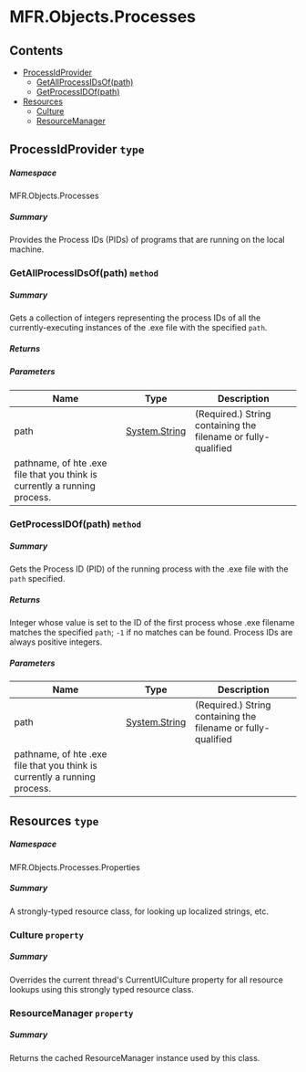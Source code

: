<a name='assembly'></a>
# MFR.Objects.Processes

## Contents

- [ProcessIdProvider](#T-MFR-Objects-Processes-ProcessIdProvider 'MFR.Objects.Processes.ProcessIdProvider')
  - [GetAllProcessIDsOf(path)](#M-MFR-Objects-Processes-ProcessIdProvider-GetAllProcessIDsOf-System-String- 'MFR.Objects.Processes.ProcessIdProvider.GetAllProcessIDsOf(System.String)')
  - [GetProcessIDOf(path)](#M-MFR-Objects-Processes-ProcessIdProvider-GetProcessIDOf-System-String- 'MFR.Objects.Processes.ProcessIdProvider.GetProcessIDOf(System.String)')
- [Resources](#T-MFR-Objects-Processes-Properties-Resources 'MFR.Objects.Processes.Properties.Resources')
  - [Culture](#P-MFR-Objects-Processes-Properties-Resources-Culture 'MFR.Objects.Processes.Properties.Resources.Culture')
  - [ResourceManager](#P-MFR-Objects-Processes-Properties-Resources-ResourceManager 'MFR.Objects.Processes.Properties.Resources.ResourceManager')

<a name='T-MFR-Objects-Processes-ProcessIdProvider'></a>
## ProcessIdProvider `type`

##### Namespace

MFR.Objects.Processes

##### Summary

Provides the Process IDs (PIDs) of programs that are running on the
local machine.

<a name='M-MFR-Objects-Processes-ProcessIdProvider-GetAllProcessIDsOf-System-String-'></a>
### GetAllProcessIDsOf(path) `method`

##### Summary

Gets a collection of integers representing the process IDs of all
the currently-executing instances of the .exe file with the
specified `path`.

##### Returns



##### Parameters

| Name | Type | Description |
| ---- | ---- | ----------- |
| path | [System.String](http://msdn.microsoft.com/query/dev14.query?appId=Dev14IDEF1&l=EN-US&k=k:System.String 'System.String') | (Required.) String containing the filename or fully-qualified
pathname, of hte .exe file that you think is currently a running process. |

<a name='M-MFR-Objects-Processes-ProcessIdProvider-GetProcessIDOf-System-String-'></a>
### GetProcessIDOf(path) `method`

##### Summary

Gets the Process ID (PID) of the running process with the .exe file
with the `path` specified.

##### Returns

Integer whose value is set to the ID of the first process whose .exe
filename matches the specified `path`; `-1` if
no matches can be found. Process IDs are always positive integers.

##### Parameters

| Name | Type | Description |
| ---- | ---- | ----------- |
| path | [System.String](http://msdn.microsoft.com/query/dev14.query?appId=Dev14IDEF1&l=EN-US&k=k:System.String 'System.String') | (Required.) String containing the filename or fully-qualified
pathname, of hte .exe file that you think is currently a running process. |

<a name='T-MFR-Objects-Processes-Properties-Resources'></a>
## Resources `type`

##### Namespace

MFR.Objects.Processes.Properties

##### Summary

A strongly-typed resource class, for looking up localized strings, etc.

<a name='P-MFR-Objects-Processes-Properties-Resources-Culture'></a>
### Culture `property`

##### Summary

Overrides the current thread's CurrentUICulture property for all
  resource lookups using this strongly typed resource class.

<a name='P-MFR-Objects-Processes-Properties-Resources-ResourceManager'></a>
### ResourceManager `property`

##### Summary

Returns the cached ResourceManager instance used by this class.
